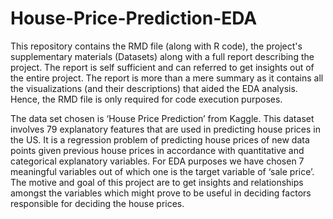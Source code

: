 # House-Price-Prediction-EDA
This repository contains the RMD file (along with R code), the project's supplementary materials (Datasets) along with a full report describing the project. The report is self sufficient and can referred to get insights out of the entire project. The report is more than a mere summary as it contains all the visualizations (and their descriptions) that aided the EDA analysis. Hence, the RMD file is only required for code execution purposes.

The data set chosen is ‘House Price Prediction’ from Kaggle. This dataset involves 79 explanatory features that are used in predicting house prices in the US. It is a regression problem of predicting house prices of new data points given previous house prices in accordance with quantitative and categorical explanatory variables. For EDA purposes we have chosen 7 meaningful variables out of which one is the target variable of ‘sale price’. The motive and goal of this project are to get insights and relationships amongst the variables which might prove to be useful in deciding factors responsible for deciding the house prices.
